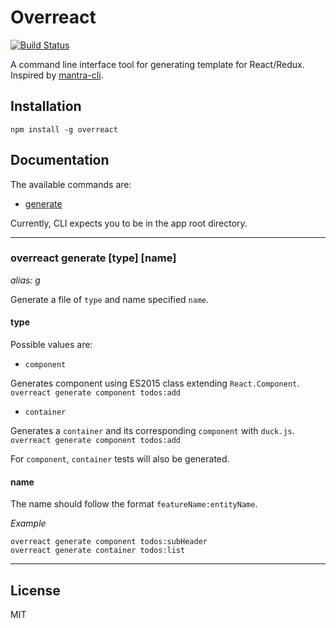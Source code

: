 # Overreact

[![Build Status](https://travis-ci.org/kazupooot/overreact.svg?branch=master)](https://travis-ci.org/kazupooot/overreact)

A command line interface tool for generating template for React/Redux.
Inspired by [mantra-cli](https://github.com/mantrajs/mantra-cli).


## Installation

    npm install -g overreact

## Documentation

The available commands are:

* [generate](https://github.com/kazupooot/overreact#overreact-generate)

Currently, CLI expects you to be in the app root directory.

---------------------------------------

### overreact generate [type] [name]
*alias: g*

Generate a file of `type` and name specified `name`.

#### type

Possible values are:

* `component`

Generates component using ES2015 class extending `React.Component`.
`overreact generate component todos:add`

* `container`

Generates a `container` and its corresponding `component` with `duck.js`.
`overreact generate component todos:add`

For `component`, `container` tests will also be generated.


#### name

The name should follow the format `featureName:entityName`.

*Example*

    overreact generate component todos:subHeader
    overreact generate container todos:list

---------------------------------------

## License

MIT
